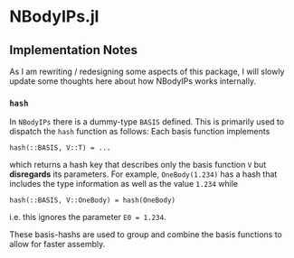 # NBodyIPs.jl

<!--
[![Build Status](https://travis-ci.org/cortner/NBodyIPs.jl.svg?branch=master)](https://travis-ci.org/cortner/NBodyIPs.jl)

[![Coverage Status](https://coveralls.io/repos/cortner/NBodyIPs.jl/badge.svg?branch=master&service=github)](https://coveralls.io/github/cortner/NBodyIPs.jl?branch=master)

[![codecov.io](http://codecov.io/github/cortner/NBodyIPs.jl/coverage.svg?branch=master)](http://codecov.io/github/cortner/NBodyIPs.jl?branch=master)
-->


## Implementation Notes

As I am rewriting / redesigning some aspects of this package, I will slowly
update some thoughts here about how NBodyIPs works internally.


### `hash`

In `NBodyIPs` there is a dummy-type `BASIS` defined. This is primarily used
to dispatch the `hash` function as follows: Each basis function implements
```
hash(::BASIS, V::T) = ...
```
which returns a hash key that describes only the basis function `V`
but **disregards** its parameters. For example, `OneBody(1.234)` has a
hash that includes the type information as well as the value `1.234` while
```
hash(::BASIS, V::OneBody) = hash(OneBody)
```
i.e. this ignores the parameter `E0 = 1.234`.

These basis-hashs are used to group and combine the basis functions to
allow for faster assembly.




<!--

TODO
 * regularisation
 * partial data
    - unclear this is a good idea, leave for now
 * LASSO              >>> Genevieve
 * sparse grid basis  >>> with Genevieve next week??

Mess around at night:
 * W fit
 * Al fit
 * Si fit => or not

Big ones
 * environment dependence for fullsymm
 * bond-angle potentials + environment dependence

-->
